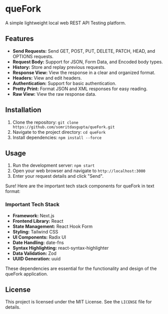 # queFork

A simple lightweight local web REST API Testing platform.

## Features

- **Send Requests:** Send GET, POST, PUT, DELETE, PATCH, HEAD, and OPTIONS requests.
- **Request Body:** Support for JSON, Form Data, and Encoded body types.
- **History:** Store and replay previous requests.
- **Response View:** View the response in a clear and organized format.
- **Headers:** View and edit headers.
- **Authentication:** Support for basic authentication.
- **Pretty Print:** Format JSON and XML responses for easy reading.
- **Raw View:** View the raw response data.

## Installation

1. Clone the repository: `git clone https://github.com/somritdasgupta/queFork.git`
2. Navigate to the project directory: `cd queFork`
3. Install dependencies: `npm install --force`

## Usage

1. Run the development server: `npm start`
2. Open your web browser and navigate to `http://localhost:3000`
3. Enter your request details and click "Send".

Sure! Here are the important tech stack components for queFork in text format:

### Important Tech Stack

- **Framework:** Next.js
- **Frontend Library:** React
- **State Management:** React Hook Form
- **Styling:** Tailwind CSS
- **UI Components:** Radix UI
- **Date Handling:** date-fns
- **Syntax Highlighting:** react-syntax-highlighter
- **Data Validation:** Zod
- **UUID Generation:** uuid

These dependencies are essential for the functionality and design of the queFork application.

## License

This project is licensed under the MIT License. See the `LICENSE` file for details.
